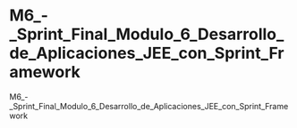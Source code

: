 # M6_-_Sprint_Final_Modulo_6_Desarrollo_de_Aplicaciones_JEE_con_Sprint_Framework
M6_-_Sprint_Final_Modulo_6_Desarrollo_de_Aplicaciones_JEE_con_Sprint_Framework
